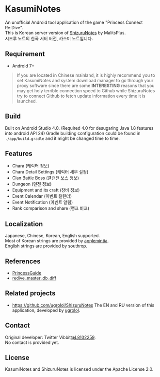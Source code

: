 # KasumiNotes
An unofficial Android tool application of the game "Princess Connect Re:Dive".  
This is Korean server version of [ShizuruNotes](https://github.com/MalitsPlus/ShizuruNotes) by MalitsPlus.  
시즈루 노트의 한국 서버 버전, 카스미 노트입니다.

## Requirement
* Android 7+
> If you are located in Chinese mainland, it is highly recommend you to set KasumiNotes and system download manager to go through your proxy software since there are some **INTERESTING** reasons that you may get holy terrible connection speed to Github while ShizuruNotes try to connect Github to fetch update information every time it is launched.

## Build
Built on Android Studio 4.0. (Required 4.0 for desugaring Java 1.8 features into android API 24)
Gradle building configuration could be found in `./app/build.gradle` and it might be changed time to time.

## Features
* Chara (캐릭터 정보)
* Chara Detail Settings (캐릭터 세부 설정)
* Clan Battle Boss (클랜전 보스 정보)
* Dungeon (던전 정보)
* Equipment and its craft (장비 정보)
* Event Calendar (이벤트 캘린더)
* Event Notification (이벤트 알림)
* Rank comparison and share (랭크 비교)


## Localization
Japanese, Chinese, Korean, English supported.  
Most of Korean strings are provided by [applemintia](https://twitter.com/_applemintia).  
English strings are provided by [southrop](https://github.com/southrop).

## References 
* [PrincessGuide](https://github.com/superk589/PrincessGuide) 
* [redive_master_db_diff](https://github.com/esterTion/redive_master_db_diff)

## Related projects
* https://github.com/ugrolol/ShizuruNotes The EN and RU version of this application, developed by [ugrolol](https://github.com/ugrolol).

## Contact
Original developer: Twitter Vibbit[@L8102259](https://twitter.com/L8102259).  
No contact is provided yet.

## License 
KasumiNotes and ShizuruNotes is licensed under the Apache License 2.0.
